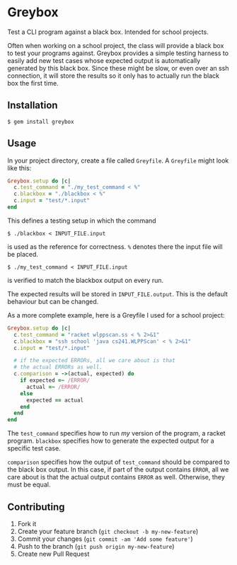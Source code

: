 # Greybox

Test a CLI program against a black box.
Intended for school projects.

Often when working on a school project, the class will provide a black box to test your programs against.
Greybox provides a simple testing harness to easily add new test cases whose expected output is automatically generated by this black box.
Since these might be slow, or even over an ssh connection, it will store the results so it only has to actually run the black box the first time.

## Installation

    $ gem install greybox

## Usage

In your project directory, create a file called `Greyfile`.
A `Greyfile` might look like this:

```ruby
Greybox.setup do |c|
  c.test_command = "./my_test_command < %"
  c.blackbox = "./blackbox < %"
  c.input = "test/*.input"
end
```

This defines a testing setup in which the command
    
    $ ./blackbox < INPUT_FILE.input

is used as the reference for correctness.
`%` denotes there the input file will be placed.

    $ ./my_test_command < INPUT_FILE.input

is verified to match the blackbox output on every run.

The expected results will be stored in `INPUT_FILE.output`.
This is the default behaviour but can be changed.

As a more complete example, here is a Greyfile I used for a school project:

```ruby
Greybox.setup do |c|
  c.test_command = "racket wlppscan.ss < % 2>&1"
  c.blackbox = "ssh school 'java cs241.WLPPScan' < % 2>&1"
  c.input = "test/*.input"

  # if the expected ERRORs, all we care about is that
  # the actual ERRORs as well.
  c.comparison = ->(actual, expected) do
    if expected =~ /ERROR/
      actual =~ /ERROR/
    else
      expected == actual
    end
  end
end
```

The `test_command` specifies how to run _my_ version of the program, a racket program.
`blackbox` specifies how to generate the expected output for a specific test case.

`comparison` specifies how the output of `test_command` should be compared to the black box output.
In this case, if part of the output contains `ERROR`, all we care about is that the actual output contains `ERROR` as well.
Otherwise, they must be equal.

## Contributing

1. Fork it
2. Create your feature branch (`git checkout -b my-new-feature`)
3. Commit your changes (`git commit -am 'Add some feature'`)
4. Push to the branch (`git push origin my-new-feature`)
5. Create new Pull Request
